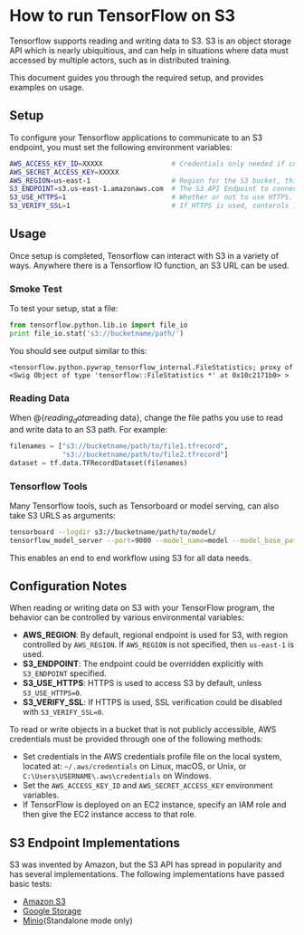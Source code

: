 # How to run TensorFlow on S3

Tensorflow supports reading and writing data to S3. S3 is an object storage API which is nearly ubiquitious, and can help in situations where data must accessed by multiple actors, such as in distributed training.

This document guides you through the required setup, and provides examples on usage.

## Setup

To configure your Tensorflow applications to communicate to an S3 endpoint, you must set the following environment variables:

```bash
AWS_ACCESS_KEY_ID=XXXXX                 # Credentials only needed if connecting to a private endpoint
AWS_SECRET_ACCESS_KEY=XXXXX
AWS_REGION=us-east-1                    # Region for the S3 bucket, this is not always needed. Default is us-east-1.
S3_ENDPOINT=s3.us-east-1.amazonaws.com  # The S3 API Endpoint to connect to. This is specified in a HOST:PORT format.
S3_USE_HTTPS=1                          # Whether or not to use HTTPS. Disable with 0.
S3_VERIFY_SSL=1                         # If HTTPS is used, conterols if SSL should be enabled. Disable with 0.
```

## Usage

Once setup is completed, Tensorflow can interact with S3 in a variety of ways. Anywhere there is a Tensorflow IO function, an S3 URL can be used.

### Smoke Test

To test your setup, stat a file:

```python
from tensorflow.python.lib.io import file_io
print file_io.stat('s3://bucketname/path/')
```

You should see output similar to this:

```console
<tensorflow.python.pywrap_tensorflow_internal.FileStatistics; proxy of <Swig Object of type 'tensorflow::FileStatistics *' at 0x10c2171b0> >
```

### Reading Data

When @{$reading_data$reading data}, change the file paths you use to read and write
data to an S3 path. For example:

```python
filenames = ["s3://bucketname/path/to/file1.tfrecord",
             "s3://bucketname/path/to/file2.tfrecord"]
dataset = tf.data.TFRecordDataset(filenames)
```

### Tensorflow Tools

Many Tensorflow tools, such as Tensorboard or model serving, can also take S3 URLS as arguments:

```bash
tensorboard --logdir s3://bucketname/path/to/model/
tensorflow_model_server --port=9000 --model_name=model --model_base_path=s3://bucketname/path/to/model/export/
```

This enables an end to end workflow using S3 for all data needs.

## Configuration Notes

When reading or writing data on S3 with your TensorFlow program, the behavior
can be controlled by various environmental variables:

*   **AWS_REGION**: By default, regional endpoint is used for S3, with region
    controlled by `AWS_REGION`. If `AWS_REGION` is not specified, then
    `us-east-1` is used.
*   **S3_ENDPOINT**: The endpoint could be overridden explicitly with
    `S3_ENDPOINT` specified.
*   **S3_USE_HTTPS**: HTTPS is used to access S3 by default, unless
    `S3_USE_HTTPS=0`.
*   **S3_VERIFY_SSL**: If HTTPS is used, SSL verification could be disabled
    with `S3_VERIFY_SSL=0`.

To read or write objects in a bucket that is not publicly accessible,
AWS credentials must be provided through one of the following methods:

*   Set credentials in the AWS credentials profile file on the local system,
    located at: `~/.aws/credentials` on Linux, macOS, or Unix, or
    `C:\Users\USERNAME\.aws\credentials` on Windows.
*   Set the `AWS_ACCESS_KEY_ID` and `AWS_SECRET_ACCESS_KEY` environment
    variables.
*   If TensorFlow is deployed on an EC2 instance, specify an IAM role and then
    give the EC2 instance access to that role.

## S3 Endpoint Implementations

S3 was invented by Amazon, but the S3 API has spread in popularity and has several implementations. The following implementations have passed basic tests:

* [Amazon S3](https://aws.amazon.com/s3/)
* [Google Storage](https://cloud.google.com/storage/docs/interoperability)
* [Minio](https://www.minio.io/kubernetes.html)(Standalone mode only)
